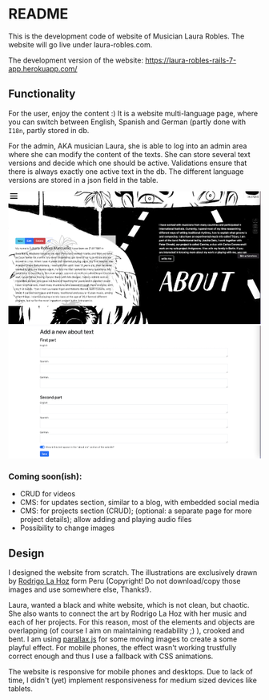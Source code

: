 # README

This is the development code of website of Musician Laura Robles. The website will go live under laura-robles.com.

The development version of the website: https://laura-robles-rails-7-app.herokuapp.com/

## Functionality

For the user, enjoy the content :) It is a website multi-language page, where you can switch between English, Spanish and German (partly done with `I18n`, partly stored in db.

For the admin, AKA musician Laura, 
she is able to log into an admin area where she can modify the content of the texts. She can store several text versions and decide which one should be active. Validations ensure that there is always exactly one active text in the db. The different language versions are stored in a json field in the table. 

![About section with admin actions](https://github.com/Resetete/laura-robles/blob/1d3c9fb37f2fe43ef9b830a99ae17862da297387/app/assets/images/readme/about-content.png?raw=true "About section with admin actions")
![Create new content](https://github.com/Resetete/laura-robles/blob/1d3c9fb37f2fe43ef9b830a99ae17862da297387/app/assets/images/readme/create-new-about-content.png?raw=true "Create new content")



### Coming soon(ish): 
- CRUD for videos
- CMS: for updates section, similar to a blog, with embedded social media
- CMS: for projects section (CRUD); (optional: a separate page for more project details); allow adding and playing audio files
- Possibility to change images

## Design
I designed the website from scratch. The illustrations are exclusively drawn by [Rodrigo La Hoz](https://rodrigolahoz.tumblr.com/) form Peru (Copyright! Do not download/copy those images and use somewhere else, Thanks!).

Laura, wanted a black and white website, which is not clean, but chaotic. She also wants to connect the art by Rodrigo La Hoz with her music and each of her projects. For this reason, most of the elements and objects are overlapping (of course I aim on maintaining readability ;) ), crooked and bent.
I am using [parallax.js](http://matthew.wagerfield.com/parallax/) for some moving images to create a some playful effect. For mobile phones, the effect wasn't working trustfully correct enough and thus I use a fallback with CSS animations.

The website is responsive for mobile phones and desktops. Due to lack of time, I didn't (yet) implement responsiveness for medium sized devices like tablets.